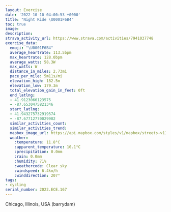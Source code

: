 ```yaml
---
layout: Exercise
date: '2022-10-10 04:00:53 +0000'
title: "Night Ride \U0001F6B4"
toc: true
image:
description:
strava_activity_url: https://www.strava.com/activities/7941037748
exercise_data:
  emoji: "\U0001F6B4"
  average_heartrate: 113.5bpm
  max_heartrate: 128.0bpm
  average_watts: 58.3W
  max_watts: W
  distance_in_miles: 2.73mi
  pace_per_mile: 5m11s/mi
  elevation_high: 182.5m
  elevation_low: 179.3m
  total_elevation_gain_in_feet: 0ft
  end_latlng:
  - 41.9123066123575
  - -87.6530475821346
  start_latlng:
  - 41.943275732919574
  - -87.67712770029902
  similar_activities_count:
  similar_activities_trend:
  mapbox_image_url: https://api.mapbox.com/styles/v1/mapbox/streets-v11/static/path-5+787af2-1.0(wv~~FjucvOpHIhB%40dHMhBAfCE%5E%40zAG%7CABx%40EjOQ~%40Gf%40ARCTKn%40_%40%5Ea%40jCeDlIaK%60CkCtCiDnBiC~AiCrIuMlB_D%7C%40oACAX%5BdC%7DDf%40o%40zM%7DSxAsBn%40oAbMiRvBiDtAmBjAoBpFkIdFcI),pin-s-s+e5b22e(-87.67846,41.94172),pin-s-f+89ae00(-87.65448,41.9144)/auto/800x800?access_token=pk.eyJ1Ijoiam9zaGJlY2ttYW4iLCJhIjoiY205eWR2aDd1MWZ6djJrbXc4a3M0bWZleiJ9.XiG9OWkNcZk2QzjJbxLB4A
  weather:
    :temperature: 11.8°C
    :apparent_temperature: 10.1°C
    :precipitation: 0.0mm
    :rain: 0.0mm
    :humidity: 71%
    :weathercode: Clear sky
    :windspeed: 6.4km/h
    :winddirection: 207°
tags:
- cycling
serial_number: 2022.ECE.167
---
```

Chicago, Illinois, USA (barrydam)
